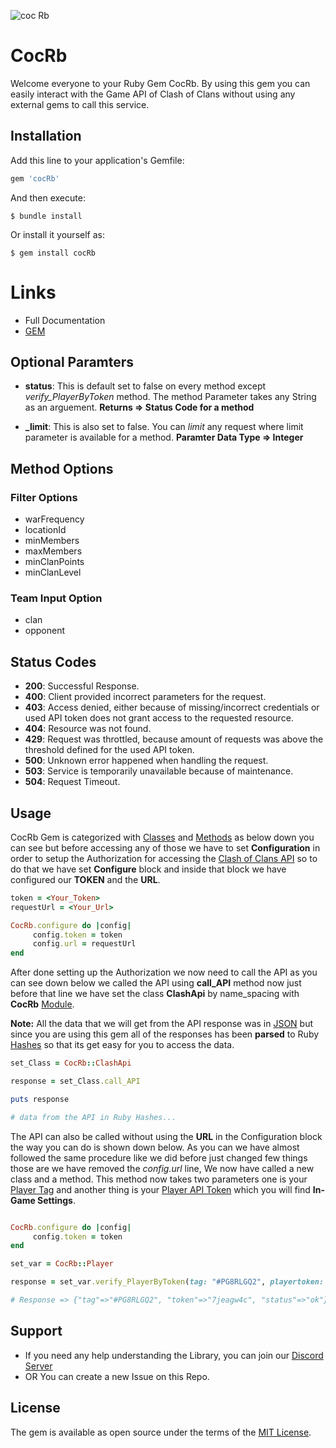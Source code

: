 ![coc Rb](https://media.discordapp.net/attachments/662341843861766164/840316348554412042/unknown-removebg-preview.png)

# CocRb

Welcome everyone to your Ruby Gem CocRb. By using this gem you can easily interact with the Game API of Clash of Clans without using any external gems to call this service.



## Installation

Add this line to your application's Gemfile:

```ruby
gem 'cocRb'
```

And then execute:

    $ bundle install

Or install it yourself as:

    $ gem install cocRb


# Links

* Full Documentation
* [GEM](https://rubygems.org/gems/cocRb)



## Optional Paramters

 * **status**: This is default set to false on every method except *verify_PlayerByToken* method. The method Parameter takes any String as an arguement.
  **Returns => Status Code for a method**

 * **_limit**: This is also set to false. You can *limit* any request where limit parameter is available for a method.
  **Paramter Data Type => Integer**


## Method Options

### Filter Options

* warFrequency
* locationId
* minMembers
* maxMembers
* minClanPoints
* minClanLevel

### Team Input Option

* clan
* opponent

## Status Codes

* **200**: Successful Response.
* **400**: Client provided incorrect parameters for the request.
* **403**: Access denied, either because of missing/incorrect credentials or used API token does not grant access to the requested resource.
* **404**: Resource was not found.
* **429**: Request was throttled, because amount of requests was above the threshold defined for the used API token.
* **500**: Unknown error happened when handling the request.
* **503**: Service is temporarily unavailable because of maintenance.
* **504**: Request Timeout.


## Usage
CocRb Gem is categorized with [Classes](https://www.tutorialspoint.com/ruby/ruby_classes.htm) and [Methods](https://www.tutorialspoint.com/ruby/ruby_methods.htm) as below down you can see but before accessing any of those we have to set **Configuration** in order to setup the Authorization for accessing the [Clash of Clans API](https://developer.clashofclans.com/#) so to do that we have set **Configure** block and inside that block we have configured our **TOKEN** and the **URL**.


```ruby
token = <Your_Token>
requestUrl = <Your_Url>

CocRb.configure do |config|
     config.token = token
     config.url = requestUrl
end
```
After done setting up the Authorization we now need to call the API as you can see down below we called the API using **call_API** method now just before that line we have set the class **ClashApi** by name_spacing with **CocRb** [Module](https://www.tutorialspoint.com/ruby/ruby_modules.htm).

**Note:** All the data that we will get from the API response was in [JSON](https://jsonapi.org/) but since you are using this gem all of the responses has been **parsed** to Ruby [Hashes](https://www.tutorialspoint.com/ruby/ruby_hashes.htm) so that its get easy for you to access the data.


```ruby
set_Class = CocRb::ClashApi

response = set_Class.call_API

puts response

# data from the API in Ruby Hashes...
```

The API can also be called without using the **URL** in the Configuration block the way you can do is shown down below. As you can we have almost followed the same procedure like we did before just changed few things those are we have removed the *config.url* line, We now have called a new class and a method. This method now takes two parameters one is your [Player Tag](https://clashofclans.fandom.com/wiki/Player_Profile#:~:text=The%20player%27s%20name%20and%20player,they%20are%20in%20a%20clan) and another thing is your [Player API Token](eddit.com/r/ClashOfClans/comments/apebtq/ask_what_is_an_api_token/) which you will find **In-Game Settings**.



```ruby

CocRb.configure do |config|
     config.token = token
end

set_var = CocRb::Player   

response = set_var.verify_PlayerByToken(tag: "#PG8RLGQ2", playertoken: "7jeagw4c")

# Response => {"tag"=>"#PG8RLGQ2", "token"=>"7jeagw4c", "status"=>"ok"}

```

## Support

* If you need any help understanding the Library, you can join our [Discord Server](https://discord.gg/Eaja7gJ)
* OR You can create a new Issue on this Repo.

## License

The gem is available as open source under the terms of the [MIT License](https://opensource.org/licenses/MIT).
